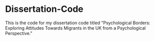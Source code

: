 # Dissertation-Code
This is the code for my dissertation code titled "Psychological Borders: Exploring Attitudes Towards Migrants in the UK from a Psychological Perspective."
